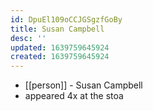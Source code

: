 ```yaml
---
id: DpuEl109oCCJGSgzfGoBy
title: Susan Campbell
desc: ''
updated: 1639759645924
created: 1639759645924
---
```



- [[person]] - Susan Campbell
- appeared 4x at the stoa

